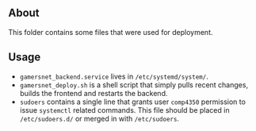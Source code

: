 ## About
This folder contains some files that were used for deployment.

## Usage
* `gamersnet_backend.service` lives in `/etc/systemd/system/`.
* `gamersnet_deploy.sh` is a shell script that simply pulls recent changes, builds the frontend and restarts the backend.
* `sudoers` contains a single line that grants user `comp4350` permission to issue `systemctl` related commands. This file should be placed in `/etc/sudoers.d/` or merged in with `/etc/sudoers`.
